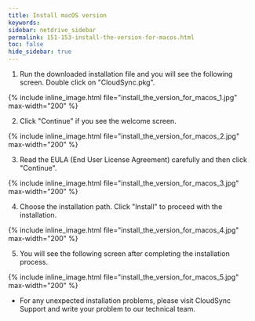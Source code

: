 ```yaml
---
title: Install macOS version
keywords:
sidebar: netdrive_sidebar
permalink: 151-153-install-the-version-for-macos.html
toc: false
hide_sidebar: true
---
```


1. Run the downloaded installation file and you will see the following screen. Double click on "CloudSync.pkg".


{% include inline_image.html file="install_the_version_for_macos_1.jpg" max-width="200" %}


2. Click "Continue" if you see the welcome screen.

    
{% include inline_image.html file="install_the_version_for_macos_2.jpg" max-width="200" %}


3. Read the EULA (End User License Agreement) carefully and then click "Continue".


{% include inline_image.html file="install_the_version_for_macos_3.jpg" max-width="200" %}


4. Choose the installation path. Click "Install" to proceed with the installation.


{% include inline_image.html file="install_the_version_for_macos_4.jpg" max-width="200" %}


5. You will see the following screen after completing the installation process.
 

{% include inline_image.html file="install_the_version_for_macos_5.jpg" max-width="200" %}


* For any unexpected installation problems, please visit CloudSync Support and write your problem to our technical team.

     